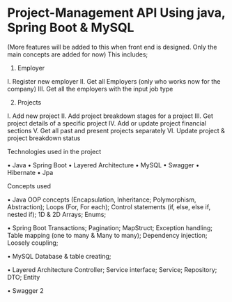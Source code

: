# Project-Management API Using java, Spring Boot & MySQL
 
 (More features will be added to this when front end is designed. Only the main concepts are added for now)
This includes;
1.	Employer

I.	Register new employer
II.	Get all Employers (only who works now for the company)
III.	Get all the employers with the input job type

2.	Projects

I.	Add new project
II.	Add project breakdown stages for a project
III.	Get project details of a specific project
IV.	Add or update project financial  sections
V.	Get all past and present projects separately
VI.	Update project & project breakdown status 


Technologies used in the project

•	Java 
•	Spring Boot
•	Layered Architecture
•	MySQL
•	Swagger
•	Hibernate
•	Jpa

Concepts used

•	Java
OOP concepts (Encapsulation, Inheritance; Polymorphism, Abstraction); Loops (For, For each); Control statements (if, else, else if, nested if); 1D & 2D Arrays; Enums;

•	Spring Boot
Transactions; Pagination; MapStruct; Exception handling; Table mapping (one to many & Many to many);
Dependency injection; Loosely coupling;

•	MySQL
     Database & table creating; 
     
•	Layered Architecture
     Controller; Service interface; Service; Repository; DTO; Entity
     
•	Swagger 2

